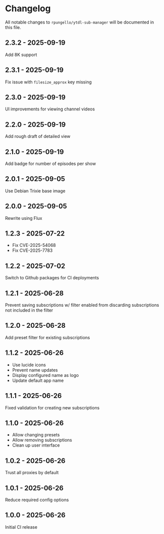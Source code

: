 # Changelog

All notable changes to `rpungello/ytdl-sub-manager` will be documented in this file.

## 2.3.2 - 2025-09-19

Add 8K support

## 2.3.1 - 2025-09-19

Fix issue with `filesize_approx` key missing

## 2.3.0 - 2025-09-19

UI improvements for viewing channel videos

## 2.2.0 - 2025-09-19

Add rough draft of detailed view

## 2.1.0 - 2025-09-19

Add badge for number of episodes per show

## 2.0.1 - 2025-09-05

Use Debian Trixie base image

## 2.0.0 - 2025-09-05

Rewrite using Flux

## 1.2.3 - 2025-07-22

- Fix CVE-2025-54068
- Fix CVE-2025-7783

## 1.2.2 - 2025-07-02

Switch to Github packages for CI deployments

## 1.2.1 - 2025-06-28

Prevent saving subscriptions w/ filter enabled from discarding subscriptions not included in the filter

## 1.2.0 - 2025-06-28

Add preset filter for existing subscriptions

## 1.1.2 - 2025-06-26

- Use lucide icons
- Prevent name updates
- Display configured name as logo
- Update default app name

## 1.1.1 - 2025-06-26

Fixed validation for creating new subscriptions

## 1.1.0 - 2025-06-26

- Allow changing presets
- Allow removing subscriptions
- Clean up user interface

## 1.0.2 - 2025-06-26

Trust all proxies by default

## 1.0.1 - 2025-06-26

Reduce required config options

## 1.0.0 - 2025-06-26

Initial CI release
